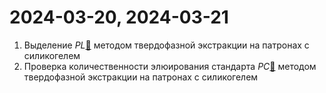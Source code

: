 # 2024-03-20, 2024-03-21

1. Выделение $PL$[🔗][pl] методом твердофазной экстракции на патронах с силикогелем
2. Проверка количественности элюирования стандарта $PC$[🔗][pc] методом твердофазной экстракции на патронах с силикогелем

[pc]: ../substances/individuals.md#pc
[pl]: ../substances/individuals.md#pl
